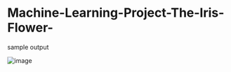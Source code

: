 # Machine-Learning-Project-The-Iris-Flower-


sample output

![image](https://user-images.githubusercontent.com/82379566/155836630-26acf9cb-1b7e-4156-9a2b-5374d1f08f4d.png)
